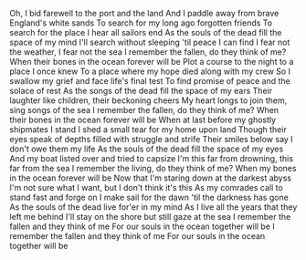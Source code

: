 Oh, I bid farewell to the port and the land
And I paddle away from brave England's white sands
To search for my long ago forgotten friends
To search for the place I hear all sailors end
As the souls of the dead fill the space of my mind
I'll search without sleeping 'til peace I can find
I fear not the weather, I fear not the sea
I remember the fallen, do they think of me?
When their bones in the ocean forever will be
Plot a course to the night to a place I once knew
To a place where my hope died along with my crew
So I swallow my grief and face life's final test
To find promise of peace and the solace of rest
As the songs of the dead fill the space of my ears
Their laughter like children, their beckoning cheers
My heart longs to join them, sing songs of the sea
I remember the fallen, do they think of me?
When their bones in the ocean forever will be
When at last before my ghostly shipmates I stand
I shed a small tear for my home upon land
Though their eyes speak of depths filled with struggle and strife
Their smiles below say I don't owe them my life
As the souls of the dead fill the space of my eyes
And my boat listed over and tried to capsize
I'm this far from drowning, this far from the sea
I remember the living, do they think of me?
When my bones in the ocean forever will be
Now that I'm staring down at the darkest abyss
I'm not sure what I want, but I don't think it's this
As my comrades call to stand fast and forge on
I make sail for the dawn 'til the darkness has gone
As the souls of the dead live for'er in my mind
As I live all the years that they left me behind
I'll stay on the shore but still gaze at the sea
I remember the fallen and they think of me
For our souls in the ocean together will be
I remember the fallen and they think of me
For our souls in the ocean together will be